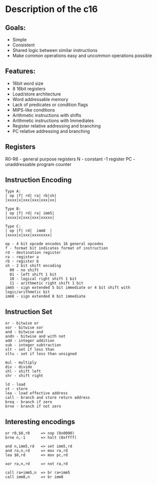 # Description of the c16

## Goals:
 - Simple
 - Consistent
 - Shared logic between similar instructions
 - Make common operations easy and uncommon operations possible

## Features:
 - 16bit word size
 - 8 16bit registers
 - Load/store architecture
 - Word addressable memory
 - Lack of predicates or condition flags
 - MIPS-like conditions
 - Arithmetic instructions with shifts
 - Arithmetic instructions with Immediates
 - Register relative addressing and branching
 - PC relative addressing and branching


## Registers

R0-R6 - general purpose registers
N - constant -1 register
PC - unaddressable program counter


## Instruction Encoding

    Type A:
    | op |f| rd| ra| rb|sh|
    |xxxx|x|xxx|xxx|xxx|xx|
    
    Type B:
    | op |f| rd| ra| imm5|
    |xxxx|x|xxx|xxx|xxxxx|
    
    Type C:
    | op |f| rd|  imm8  |
    |xxxx|x|xxx|xxxxxxxx|
    
    op - 4 bit opcode encodes 16 general opcodes
    f - format bit indicates format of instruction
    rd - destination register
    ra - register a
    rb - register b
    sh - 2 bit shift encoding
      00 - no shift
      01 - left shift 1 bit
      10 - logical right shift 1 bit
      11 - arithmetic right shift 1 bit
    imm5 - sign extended 5 bit immediate or 4 bit shift with logic/arithmetic bit
    imm8 - sign extended 8 bit immediate
    

## Instruction Set

    or - bitwise or
    xor - bitwise xor
    and - bitwise and
    andn - bitwise and with not
    add - integer addition
    sub - integer subtraction
    slt - set if less than
    sltu - set if less than unsigned
    
    mul - multiply
    div - divide
    shl - shift left
    shr - shift right
    
    ld - load
    st - store
    lea - load effective address
    call - branch and store return address
    breq - branch if zero
    brne - branch if not zero


## Interesting encodings

    or r0,$0,r0     => nop (0x0000)
    brne n,-1       => halt (0xffff)
    
    and n,imm5,rd   => set imm5,rd
    and ra,n,rd     => mov ra,rd
    lea $0,rd       => mov pc,rd
    
    xor ra,n,rd     => not ra,rd
    
    call ra+imm5,n  => br ra+imm5
    call imm8,n     => br imm8
